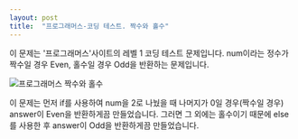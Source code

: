 ```yaml
---
layout: post
title:  "프로그래머스-코딩 테스트. 짝수와 홀수"
---
```

이 문제는 '프로그래머스'사이트의 레벨 1 코딩 테스트 문제입니다.
num이라는 정수가 짝수일 경우 Even, 홀수일 경우 Odd을 반환하는 문제입니다.

![프로그래머스  짝수와 홀수](https://user-images.githubusercontent.com/84139325/118995537-304bcc80-b9c2-11eb-9459-3625cf232475.jpg)

이 문제는 먼저 if를 사용하여 num을 2로 나눴을 때 나머지가 0일 경우(짝수일 경우) answer이 Even을 반환하게끔 만들었습니다.
그러면 그 외에는 홀수이기 때문에 else를 사용한 후  answer이 Odd을 반환하게끔 만들었습니다.
